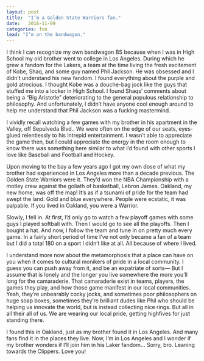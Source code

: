 ```yaml
---
layout: post
title:  "I’m a Golden State Warriors fan."
date:   2016-11-09
categories: fun
lead: "I’m on the bandwagon."
---
```

I think I can recognize my own bandwagon BS because when I was in High School my old brother went to college in Los Angeles. During which he grew a fandom for the Lakers, a team at the time living the fresh excitement of Kobe, Shaq, and some guy named Phil Jackson. He was obsessed and I didn’t understand his new fandom. I found everything about the purple and gold atrocious. I thought Kobe was a douche-bag jock like the guys that stuffed me into a locker in High School. I found Shaqs’ comments about being a “Big Aristotle” deteriorating to the general populous relationship to philosophy. And unfortunately, I didn’t have anyone cool enough around to help me understand that Phil Jackson was a fucking mastermind.

I vividly recall watching a few games with my brother in his apartment in the Valley, off Sepulveda Blvd.. We were often on the edge of our seats, eyes-glued relentlessly to his intrepid entertainment. I wasn’t able to appreciate the game then, but I could appreciate the energy in the room enough to know there was something here similar to what I’d found with other sports I love like Baseball and Football and Hockey.

Upon moving to the bay a few years ago I got my own dose of what my brother had experienced in Los Angeles more than a decade previous. The Golden State Warriors were it. They’d won the NBA Championship with a motley crew against the goliath of basketball, Lebron James. Oakland, my new home, was off the map! It’s as if a tsunami of pride for the team had swept the land. Gold and blue everywhere. People were ecstatic, it was palpable. If you lived in Oakland, you were a Warrior.

Slowly, I fell in. At first, I’d only go to watch a few playoff games with some guys I played softball with. Then I would go to see all the playoffs. Then I bought a hat. And now, I follow the team and tune in on pretty much every game. In a fairly short period of time I’ve not only became a fan of a team but I did a total 180 on a sport I didn’t like at all. All because of where I lived.

I understand more now about the metamorphosis that a place can have on you when it comes to cultural monikers of pride in a local community. I guess you can push away from it, and be an expatriate of sorts— But I assume that is lonely and the longer you live somewhere the more you’ll long for the camaraderie. That camaraderie exist in teams, players, the games they play, and how those game manifest in our local communities. Yeah, they’re unbearably cocky jocks, and sometimes poor philosophers on huge soap boxes, sometimes they’re brilliant dudes like Phil who should be helping us innovate the world, but is instead collecting nice rings. But all in all their all of us. We are wearing our local pride, getting highfives for just standing there.

I found this in Oakland, just as my brother found it in Los Angeles. And many fans find it in the places they live. Now, I’m in Los Angeles and I wonder if my brother wonders if I’ll join him in his Laker fandom… Sorry, bro. Leaning towards the Clippers. Love you!